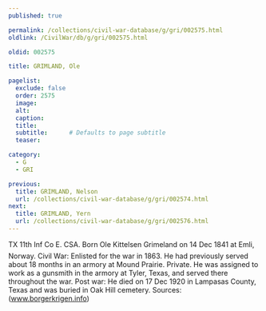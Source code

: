 ```yaml
---
published: true

permalink: /collections/civil-war-database/g/gri/002575.html
oldlink: /CivilWar/db/g/gri/002575.html

oldid: 002575

title: GRIMLAND, Ole

pagelist:
  exclude: false
  order: 2575
  image: 
  alt:
  caption:
  title:
  subtitle:      # Defaults to page subtitle
  teaser:

category: 
  - G 
  - GRI

previous:
  title: GRIMLAND, Nelson
  url: /collections/civil-war-database/g/gri/002574.html  
next:
  title: GRIMLAND, Yern
  url: /collections/civil-war-database/g/gri/002576.html   
---
```

TX 11th Inf Co E. CSA. Born &#147;Ole Kittelsen Grimeland&#148; on 14 Dec 1841 at Emli, Norway. Civil War: Enlisted for the war in 1863. He had previously served about 18 months in an armory at Mound Prairie. Private. He was assigned to work as a gunsmith in the armory at Tyler, Texas, and served there throughout the war. Post war: He died on 17 Dec 1920 in Lampasas County, Texas and was buried in Oak Hill cemetery. Sources: (www.borgerkrigen.info)